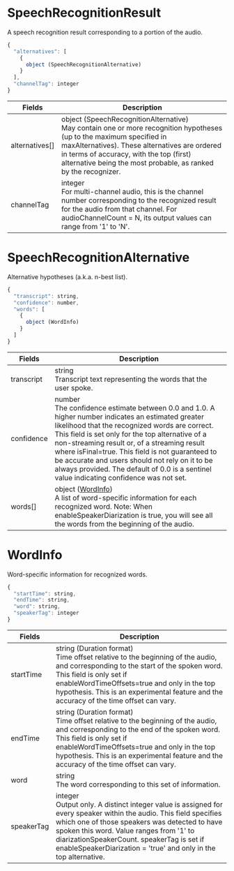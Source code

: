 # SpeechRecognitionResult
A speech recognition result corresponding to a portion of the audio.

```js
{
  "alternatives": [
    {
      object (SpeechRecognitionAlternative)
    }
  ],
  "channelTag": integer
}
```

|Fields | Description |
|--|--|
|alternatives[]	| object (SpeechRecognitionAlternative)<br>May contain one or more recognition hypotheses (up to the maximum specified in maxAlternatives). These alternatives are ordered in terms of accuracy, with the top (first) alternative being the most probable, as ranked by the recognizer.|
|channelTag	| integer <br> For multi-channel audio, this is the channel number corresponding to the recognized result for the audio from that channel. For audioChannelCount = N, its output values can range from '1' to 'N'.|

# SpeechRecognitionAlternative
Alternative hypotheses (a.k.a. n-best list).

```js
{
  "transcript": string,
  "confidence": number,
  "words": [
    {
      object (WordInfo)
    }
  ]
}
```

|Fields | Description |
|--|--|
|transcript | string <br> Transcript text representing the words that the user spoke.|
|confidence	| number <br> The confidence estimate between 0.0 and 1.0. A higher number indicates an estimated greater likelihood that the recognized words are correct. This field is set only for the top alternative of a non-streaming result or, of a streaming result where isFinal=true. This field is not guaranteed to be accurate and users should not rely on it to be always provided. The default of 0.0 is a sentinel value indicating confidence was not set.|
|words[] | object ([WordInfo](#wordinfo))<br> A list of word-specific information for each recognized word. Note: When enableSpeakerDiarization is true, you will see all the words from the beginning of the audio.|

# WordInfo
Word-specific information for recognized words.

```js
{
  "startTime": string,
  "endTime": string,
  "word": string,
  "speakerTag": integer
}
```

|Fields| Description |
|--|--|
| startTime	| string (Duration format)<br> Time offset relative to the beginning of the audio, and corresponding to the start of the spoken word. This field is only set if enableWordTimeOffsets=true and only in the top hypothesis. This is an experimental feature and the accuracy of the time offset can vary.|
|endTime| string (Duration format)<br>Time offset relative to the beginning of the audio, and corresponding to the end of the spoken word. This field is only set if enableWordTimeOffsets=true and only in the top hypothesis. This is an experimental feature and the accuracy of the time offset can vary.|
| word | string <br> The word corresponding to this set of information.|
|speakerTag	| integer <br> Output only. A distinct integer value is assigned for every speaker within the audio. This field specifies which one of those speakers was detected to have spoken this word. Value ranges from '1' to diarizationSpeakerCount. speakerTag is set if enableSpeakerDiarization = 'true' and only in the top alternative.|
